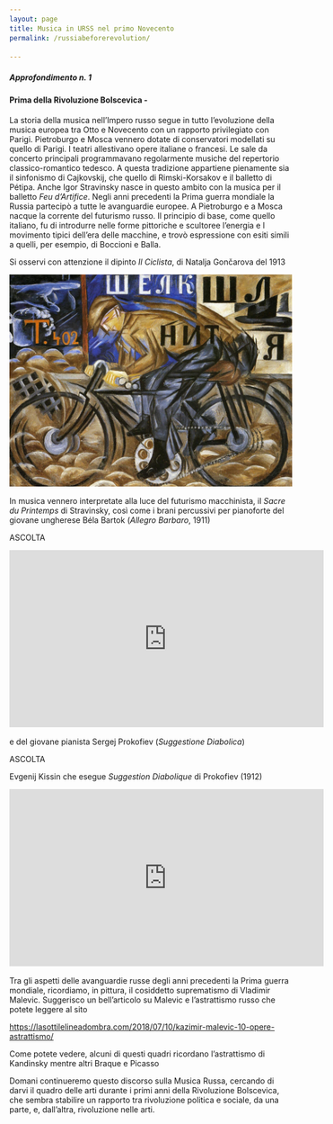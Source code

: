```yaml
---
layout: page
title: Musica in URSS nel primo Novecento
permalink: /russiabeforerevolution/

---
```



##### Approfondimento n. 1
#### Prima della Rivoluzione Bolscevica -

La storia della musica nell’Impero russo segue in tutto l’evoluzione della musica europea tra Otto e Novecento con un rapporto privilegiato con Parigi.
Pietroburgo e Mosca vennero dotate di conservatori modellati su quello di Parigi. I teatri allestivano opere italiane o francesi. Le sale da concerto principali programmavano regolarmente musiche del repertorio classico-romantico tedesco. A questa tradizione appartiene pienamente sia il sinfonismo di Cajkovskij, che quello di Rimski-Korsakov e il balletto di Pétipa.
Anche Igor Stravinsky nasce in questo ambito con la musica per il balletto *Feu d’Artifice*.
Negli anni precedenti la Prima guerra mondiale la Russia partecipò a tutte le avanguardie europee. A Pietroburgo e a Mosca nacque la corrente del futurismo russo. Il principio di base, come quello italiano, fu di introdurre nelle forme pittoriche e scultoree l’energia e l movimento tipici dell’era delle macchine, e trovò espressione con esiti simili a quelli, per esempio, di Boccioni e Balla.   

Si osservi con attenzione il dipinto *Il Ciclista*, di Natalja Gončarova del 1913

![](/images/ciclista.jpg)

In musica vennero interpretate alla luce del futurismo macchinista, il *Sacre du Printemps* di Stravinsky, così come i brani percussivi per pianoforte del giovane ungherese Béla Bartok (*Allegro Barbaro*, 1911)   

ASCOLTA

<iframe width="560" height="315" src="https://www.youtube.com/embed/eN8cUs0-HkE" frameborder="0" allow="accelerometer; autoplay; encrypted-media; gyroscope; picture-in-picture" allowfullscreen></iframe>

 e del giovane pianista Sergej Prokofiev (*Suggestione Diabolica*)   

ASCOLTA

Evgenij Kissin che esegue *Suggestion Diabolique* di Prokofiev (1912)

<iframe width="560" height="315" src="https://www.youtube.com/embed/45mXvaIW02c" frameborder="0" allow="accelerometer; autoplay; encrypted-media; gyroscope; picture-in-picture" allowfullscreen></iframe>

Tra gli aspetti delle avanguardie russe degli anni precedenti la Prima guerra mondiale, ricordiamo, in pittura, il cosiddetto suprematismo di Vladimir Malevic. Suggerisco un bell’articolo su Malevic e l’astrattismo russo che potete leggere al sito   

<https://lasottilelineadombra.com/2018/07/10/kazimir-malevic-10-opere-astrattismo/>    

Come potete vedere, alcuni di questi quadri ricordano l’astrattismo di Kandinsky mentre altri Braque  e Picasso

Domani continueremo questo discorso sulla Musica Russa, cercando di darvi il quadro delle arti durante i primi anni della Rivoluzione Bolscevica, che sembra stabilire un rapporto tra rivoluzione politica e sociale, da una parte, e, dall’altra, rivoluzione nelle arti.
